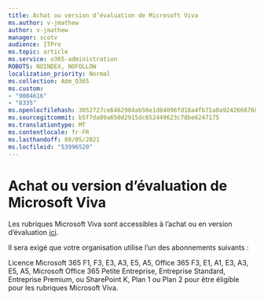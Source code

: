 ```yaml
---
title: Achat ou version d’évaluation de Microsoft Viva
ms.author: v-jmathew
author: v-jmathew
manager: scotv
audience: ITPro
ms.topic: article
ms.service: o365-administration
ROBOTS: NOINDEX, NOFOLLOW
localization_priority: Normal
ms.collection: Adm_O365
ms.custom:
- "9004616"
- "8335"
ms.openlocfilehash: 3052727ce6462984ab56e1d84096fd18a4fb71a0a9242668768793e2d0416ab5
ms.sourcegitcommit: b5f7da89a650d2915dc652449623c78be6247175
ms.translationtype: MT
ms.contentlocale: fr-FR
ms.lasthandoff: 08/05/2021
ms.locfileid: "53996520"
---
```

# <a name="buy-or-trial-microsoft-viva"></a>Achat ou version d’évaluation de Microsoft Viva

Les rubriques Microsoft Viva sont accessibles à l’achat ou en version d’évaluation [ici](https://aka.ms/BuyVivaTopics).

Il sera exigé que votre organisation utilise l’un des abonnements suivants :

Licence Microsoft 365 F1, F3, E3, A3, E5, A5, Office 365 F3, E1, A1, E3, A3, E5, A5, Microsoft Office 365 Petite Entreprise, Entreprise Standard, Entreprise Premium, ou SharePoint K, Plan 1 ou Plan 2 pour être éligible pour les rubriques Microsoft Viva.
